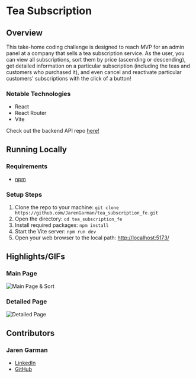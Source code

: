 # Tea Subscription

## Overview

This take-home coding challenge is designed to reach MVP for an admin panel at a company that sells a tea subscription service. As the user, you can view all subscriptions, sort them by price (ascending or descending), get detailed information on a particular subscription (including the teas and customers who purchased it), and even cancel and reactivate particular customers' subscriptions with the click of a button!

### Notable Technologies

- React
- React Router
- Vite

Check out the backend API repo [here!](https://github.com/JarenGarman/tea_subscription_api)

## Running Locally

### Requirements

- [npm](https://docs.npmjs.com/downloading-and-installing-node-js-and-npm)

### Setup Steps

1. Clone the repo to your machine: `git clone https://github.com/JarenGarman/tea_subscription_fe.git`
2. Open the directory: `cd tea_subscription_fe`
3. Install required packages: `npm install`
4. Start the Vite server: `npm run dev`
5. Open your web browser to the local path: [http://localhost:5173/](http://localhost:5173/)

## Highlights/GIFs

### Main Page

![Main Page & Sort](public/main_sort_flow.webp)

### Detailed Page

![Detailed Page](public/detailed_flow.webp)

## Contributors

### Jaren Garman

- [LinkedIn](https://www.linkedin.com/in/jarengarman/)
- [GitHub](https://github.com/JarenGarman)
